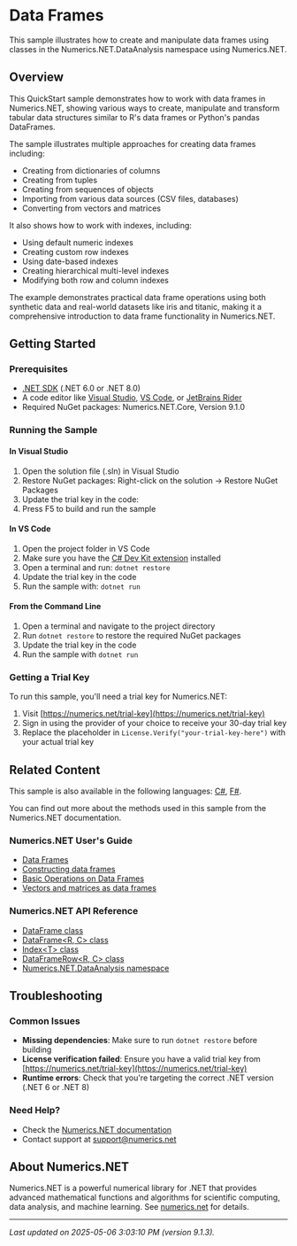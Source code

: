 # Data Frames

This sample illustrates how to create and manipulate data frames using classes in the Numerics.NET.DataAnalysis namespace using Numerics.NET.

## Overview

This QuickStart sample demonstrates how to work with data frames in Numerics.NET, showing various ways to create,
manipulate and transform tabular data structures similar to R's data frames or Python's pandas DataFrames.

The sample illustrates multiple approaches for creating data frames including:
- Creating from dictionaries of columns
- Creating from tuples
- Creating from sequences of objects
- Importing from various data sources (CSV files, databases)
- Converting from vectors and matrices

It also shows how to work with indexes, including:
- Using default numeric indexes
- Creating custom row indexes
- Using date-based indexes
- Creating hierarchical multi-level indexes
- Modifying both row and column indexes

The example demonstrates practical data frame operations using both synthetic data and real-world
datasets like iris and titanic, making it a comprehensive introduction to data frame functionality
in Numerics.NET.


## Getting Started

### Prerequisites

- [.NET SDK](https://dotnet.microsoft.com/download) (.NET 6.0 or .NET 8.0)
- A code editor like [Visual Studio](https://visualstudio.microsoft.com/), [VS Code](https://code.visualstudio.com/), or [JetBrains Rider](https://www.jetbrains.com/rider/)
- Required NuGet packages: Numerics.NET.Core, Version 9.1.0

### Running the Sample

#### In Visual Studio
1. Open the solution file (.sln) in Visual Studio
2. Restore NuGet packages: Right-click on the solution → Restore NuGet Packages
3. Update the trial key in the code:
4. Press F5 to build and run the sample

#### In VS Code

1. Open the project folder in VS Code
2. Make sure you have the [C# Dev Kit extension](https://marketplace.visualstudio.com/items?itemName=ms-dotnettools.csdevkit) installed
3. Open a terminal and run: `dotnet restore`
4. Update the trial key in the code 
5. Run the sample with: `dotnet run`

#### From the Command Line

1. Open a terminal and navigate to the project directory
2. Run `dotnet restore` to restore the required NuGet packages
3. Update the trial key in the code
4. Run the sample with `dotnet run`

### Getting a Trial Key

To run this sample, you'll need a trial key for Numerics.NET:

1. Visit [https://numerics.net/trial-key](https://numerics.net/trial-key)
2. Sign in using the provider of your choice to receive your 30-day trial key
3. Replace the placeholder in `License.Verify("your-trial-key-here")` with your actual trial key

## Related Content

This sample is also available in the following languages: 
[C#](https://github.com/NumericsDotNet/quickstart-csharp/tree/net6.0/data-analysis/data-frames), [F#](https://github.com/NumericsDotNet/quickstart-fsharp/tree/net6.0/data-analysis/data-frames).

You can find out more about the methods used in this sample from the Numerics.NET documentation.

### Numerics.NET User's Guide

- [Data Frames](https://numerics.net/documentation/latest/data-analysis/data-frames/)
- [Constructing data frames](https://numerics.net/documentation/latest/data-analysis/data-frames/constructing-data-frames)
- [Basic Operations on Data Frames](https://numerics.net/documentation/latest/data-analysis/data-frames/basic-operations-on-data-frames)
- [Vectors and matrices as data frames](https://numerics.net/documentation/latest/data-analysis/data-frames/vectors-and-matrices-as-data-frames)

### Numerics.NET API Reference

- [DataFrame class](https://numerics.net/documentation/latest/reference/numerics.net.dataanalysis.dataframe)
- [DataFrame&lt;R, C&gt; class](https://numerics.net/documentation/latest/reference/numerics.net.dataanalysis.dataframe-2)
- [Index&lt;T&gt; class](https://numerics.net/documentation/latest/reference/numerics.net.dataanalysis.index-1)
- [DataFrameRow&lt;R, C&gt; class](https://numerics.net/documentation/latest/reference/numerics.net.dataanalysis.dataframerow-2)
- [Numerics.NET.DataAnalysis namespace](https://numerics.net/documentation/latest/reference/numerics.net.dataanalysis)


## Troubleshooting

### Common Issues

- **Missing dependencies**: Make sure to run `dotnet restore` before building
- **License verification failed**: Ensure you have a valid trial key from [https://numerics.net/trial-key](https://numerics.net/trial-key)
- **Runtime errors**: Check that you're targeting the correct .NET version (.NET 6 or .NET 8)

### Need Help?

- Check the [Numerics.NET documentation](https://numerics.net/documentation/)
- Contact support at [support@numerics.net](mailto:support@numerics.net?subject=DataFrames%20QuickStart%20Sample%20%28Visual+Basic%29)

## About Numerics.NET

Numerics.NET is a powerful numerical library for .NET that provides advanced mathematical 
functions and algorithms for scientific computing, data analysis, and machine learning.
See [numerics.net](https://numerics.net) for details.

---

_Last updated on 2025-05-06 3:03:10 PM (version 9.1.3)._
